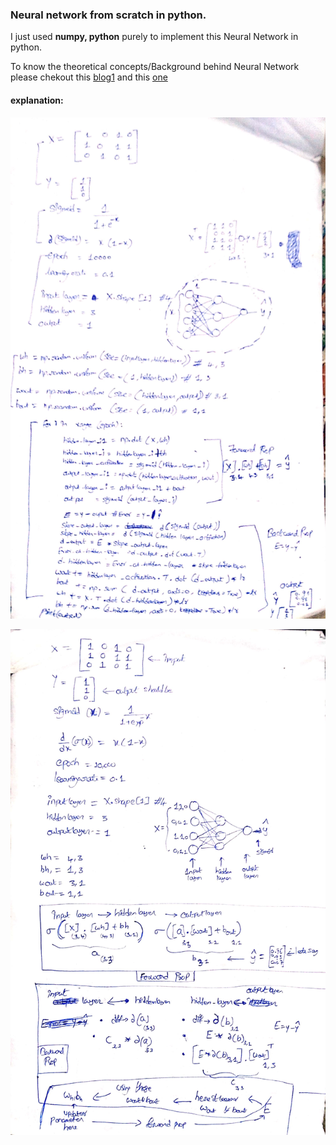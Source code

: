 ### Neural network from scratch in  python.

I just used **numpy, python** purely to implement this Neural Network in python.

To know the theoretical concepts/Background behind Neural Network please chekout this [blog1](https://stackabuse.com/creating-a-neural-network-from-scratch-in-python/)
and this [one](http://www.cristiandima.com/neural-networks-from-scratch-in-python/)

#### explanation:

![image](scan/1.jpg)

![image](scan/2.jpg)
